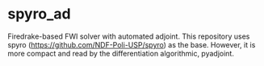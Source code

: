 # spyro_ad
Firedrake-based FWI solver with automated adjoint. This repository uses spyro (https://github.com/NDF-Poli-USP/spyro) as the base. However, it is more compact and read by the differentiation algorithmic, pyadjoint.
